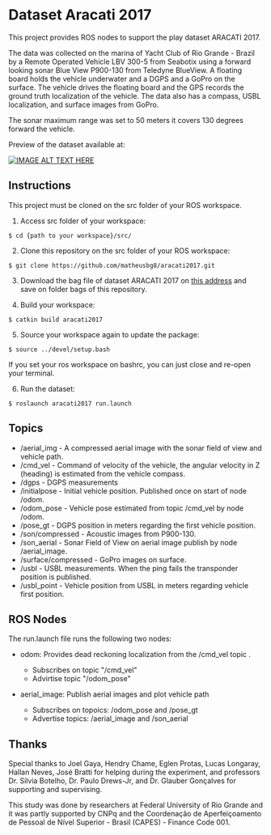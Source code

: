 # Dataset Aracati 2017

This project provides ROS nodes to support the play dataset ARACATI 2017.

The data was collected on the marina of Yacht Club of Rio Grande - Brazil by a Remote Operated Vehicle LBV 300-5 from Seabotix using a forward looking sonar Blue View P900-130 from Teledyne BlueView. A floating board holds the vehicle underwater and a DGPS and a GoPro on the surface. The vehicle drives the floating board and the GPS records the ground truth localization of the vehicle. The data also has a compass, USBL localization, and surface images from GoPro.

The sonar maximum range was set to 50 meters it covers 130 degrees forward the vehicle. 


Preview of the dataset available at: 


[![IMAGE ALT TEXT HERE](http://img.youtube.com/vi/RaooXyLv3-s/0.jpg)](https://youtu.be/RaooXyLv3-s)


## Instructions

This project must be cloned on the src folder of your ROS workspace.

1. Access src folder of your workspace:

`$ cd {path to your workspace}/src/`

2. Clone this repository on the src folder of your ROS workspace:

`$ git clone https://github.com/matheusbg8/aracati2017.git`

3. Download the bag file of dataset ARACATI 2017 on [this address](https://drive.google.com/file/d/1dbpfd3jElTdHmnceKE5RL8hzU-BDYaW-/view?usp=sharing) and save on folder bags of this repository.

4. Build your workspace:

`$ catkin build aracati2017`

5. Source your workspace again to update the package:

`$ source ../devel/setup.bash`

 If you set your ros workspace on bashrc, you can just close and re-open your terminal.
 
6. Run the dataset: 

`$ roslaunch aracati2017 run.launch`

## Topics

* /aerial_img - A compressed aerial image with the sonar field of view and vehicle path.
* /cmd_vel - Command of velocity of the vehicle, the angular velocity in Z (heading) is estimated from the vehicle compass.
* /dgps - DGPS measurements
* /initialpose - Initial vehicle position. Published once on start of node /odom.
* /odom_pose - Vehicle pose estimated from topic /cmd_vel by node /odom.
* /pose_gt - DGPS position in meters regarding the first vehicle position.
* /son/compressed - Acoustic images from P900-130.
* /son_aerial - Sonar Field of View on aerial image publish by node /aerial_image.
* /surface/compressed - GoPro images on surface.
* /usbl - USBL measurements. When the ping fails the transponder position is published.
* /usbl_point - Vehicle position from USBL in meters regarding vehicle first position.

## ROS Nodes

The run.launch file runs the following two nodes:

* odom: Provides dead reckoning localization from the /cmd_vel topic . 
  - Subscribes on topic "/cmd_vel"
  - Advirtise topic "/odom_pose"

* aerial_image: Publish aerial images and plot vehicle path
  - Subscribes on topoics: /odom_pose and /pose_gt
  - Advertise topics: /aerial_image and /son_aerial

## Thanks

Special thanks to Joel Gaya, Hendry Chame, Eglen Protas, Lucas Longaray, Hallan Neves, José Bratti for helping during the experiment, and professors Dr. Silvia Botelho, Dr. Paulo Drews-Jr, and Dr. Glauber Gonçalves for supporting and supervising.

This study was done by researchers at Federal University of Rio Grande and it was partly supported by CNPq and the Coordenação de
Aperfeiçoamento de Pessoal de Nível Superior - Brasil (CAPES) -
Finance Code 001.
